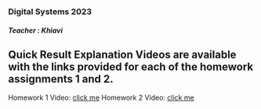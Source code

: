 ###  Digital Systems 2023
##### Teacher : ***Khiavi***

##  Quick Result Explanation Videos are available with the links provided for each of the homework assignments 1 and 2.


Homework 1 Video: [click me](https://www.youtube.com/watch?v=Vl9aCpvoYcU)
Homework 2 Video: [click me](https://www.youtube.com/watch?v=IV01ntn6804)
